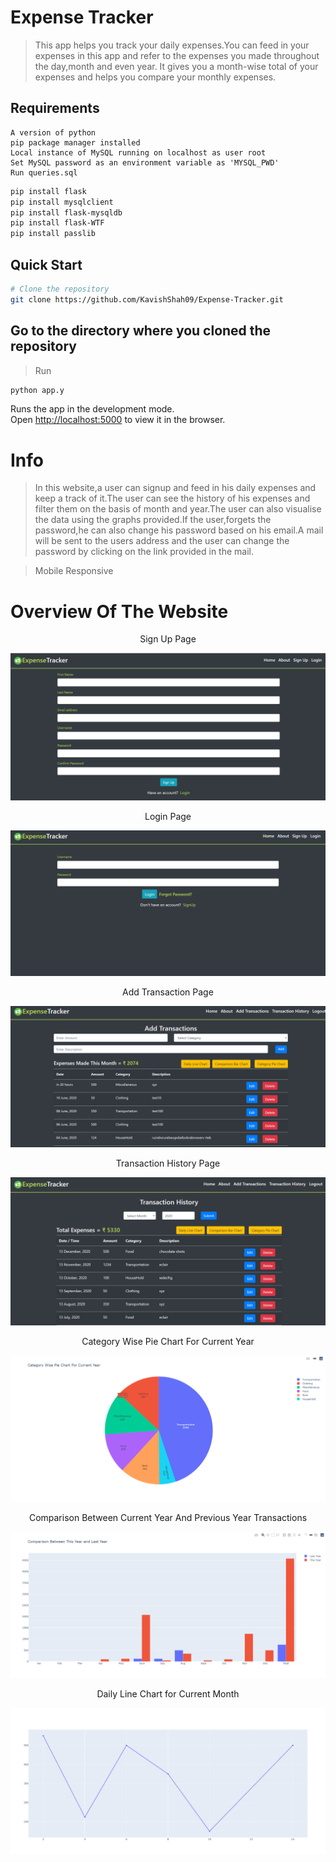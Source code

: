 # Expense Tracker

> This app helps you track your daily expenses.You can feed in your expenses in this app and refer to the expenses you
> made throughout the day,month and even year.
> It gives you a month-wise total of your expenses and helps you compare your monthly expenses.

## Requirements

```
A version of python
pip package manager installed
Local instance of MySQL running on localhost as user root
Set MySQL password as an environment variable as 'MYSQL_PWD'
Run queries.sql
```

```bash
pip install flask
pip install mysqlclient
pip install flask-mysqldb
pip install flask-WTF
pip install passlib
```

## Quick Start

```bash
# Clone the repository
git clone https://github.com/KavishShah09/Expense-Tracker.git
```

## Go to the directory where you cloned the repository

> Run

```bash
python app.y
```

Runs the app in the development mode.<br />
Open [http://localhost:5000](http://localhost:5000) to view it in the browser.

# Info

> In this website,a user can signup and feed in his daily expenses and keep a track of it.The user can see the history of his expenses and filter them on the basis of month and year.The user can also visualise the data using the graphs provided.If the user,forgets the password,he can also change his password based on his email.A mail will be sent to the users address and the user can change the password by clicking on the link provided in the mail.

> Mobile Responsive


# Overview Of The Website

<p align="center">Sign Up Page</p>
<p align="center">
 <img src="./static/signup.png">
</p>

<p align="center">Login Page</p>
<p align="center">
 <img src="./static/login.png">
</p>

<p align="center">Add Transaction Page</p>
<p align="center">
 <img src="./static/add.png">
</p>

<p align="center">Transaction History Page</p>
<p align="center">
 <img src="./static/history.png">
</p>

<p align="center">Category Wise Pie Chart For Current Year</p>
<p align="center">
 <img src="./static/pie.png">
</p>

<p align="center">Comparison Between Current Year And Previous Year Transactions</p>
<p align="center">
 <img src="./static/comparison.png">
</p>

<p align="center">Daily Line Chart for Current Month</p>
<p align="center">
 <img src="./static/line.png">
</p>